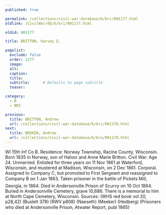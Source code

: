 ```yaml
---
published: true

permalink: /collections/civil-war-database/b/bri/001177.html
oldlink: /CivilWar/db/b/bri/001177.html

oldid: 001177

title: BRITTON, Harvey E.

pagelist:
  exclude: false
  order: 1177
  image: 
  alt:
  caption:
  title:
  subtitle:      # Defaults to page subtitle
  teaser:

category: 
  - B 
  - BRI

previous:
  title: BRITTON, Andrew
  url: /collections/civil-war-database/b/bri/001176.html  
next:
  title: BROKEN, Andrew
  url: /collections/civil-war-database/b/bro/001178.html   
---
```

WI 15th Inf Co B. Residence: Norway Township, Racine County, Wisconsin. Born 1835 in Norway, son of Halvor and Anne Marie Britton. Civil War: Age 24. Unmarried. Enlisted for three years on 11 Nov 1861 at Waterford, Wisconsin, and mustered at Madison, Wisconsin, on 2 Dec 1861. Corporal. Assigned to Company C, but promoted to First Sergeant and reassigned to Company B on 1 Jan 1863. Taken prisoner in the battle of Picket&#146;s Mill, Georgia, in 1864. Died in Andersonville Prison of Scurvy on 10 Oct 1864. Buried in Andersonville Cemetery, grave 10,686. There is a memorial to him at North Cape Cemetery, Wisconsin. Sources: (WHS red book vol 20, p28,42) (Buslett 378) (RWV p808) (Naeseth) (Meeker) (Hedberg) (Prisoners who died at Andersonville Prison&#148;, Atwater Report, publ 1865)